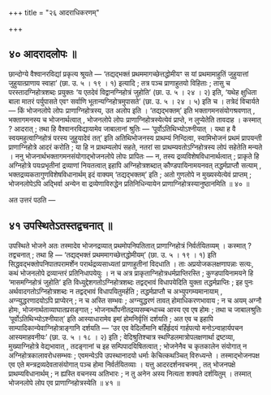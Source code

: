 +++
title = "२६ आदराधिकरणम्"

+++

## ४० आदरादलोपः ॥

छान्दोग्ये वैश्वानरविद्यां प्रकृत्य श्रूयते — ‘तद्यद्भक्तं प्रथममागच्छेत्तद्धोमीयꣳ स यां प्रथमामाहुतिं जुहुयात्तां जुहुयात्प्राणाय स्वाहा’ (छा. उ. ५ । १९ । १) इत्यादि ; तत्र पञ्च प्राणाहुतयो विहिताः ; तासु च परस्तादग्निहोत्रशब्दः प्रयुक्तः ‘य एतदेवं विद्वानग्निहोत्रं जुहोति’ (छा. उ. ५ । २४ । २) इति, ‘यथेह क्षुधिता बाला मातरं पर्युपासते एवꣳ सर्वाणि भूतान्यग्निहोत्रमुपासते’ (छा. उ. ५ । २४ । ५) इति च । तत्रेदं विचार्यते — किं भोजनलोपे लोपः प्राणाग्निहोत्रस्य, उत अलोप इति । ‘तद्यद्भक्तम्’ इति भक्तागमनसंयोगश्रवणात् , भक्तागमनस्य च भोजनार्थत्वात् , भोजनलोपे लोपः प्राणाग्निहोत्रस्येत्येवं प्राप्ते, न लुप्येतेति तावदाह । कस्मात् ? आदरात् ; तथा हि वैश्वानरविद्यायामेव जाबालानां श्रुतिः — ‘पूर्वोऽतिथिभ्योऽश्नीयात् । यथा ह वै स्वयमहुत्वाग्निहोत्रं परस्य जुहुयादेवं तत्’ इति अतिथिभोजनस्य प्राथम्यं निन्दित्वा, स्वामिभोजनं प्रथमं प्रापयन्ती प्राणाग्निहोत्रे आदरं करोति ; या हि न प्राथम्यलोपं सहते, नतरां सा प्राथम्यवतोऽग्निहोत्रस्य लोपं सहेतेति मन्यते । ननु भोजनार्थभक्तागमनसंयोगाद्भोजनलोपे लोपः प्रापितः — न, तस्य द्रव्यविशेषविधानार्थत्वात् ; प्राकृते हि अग्निहोत्रे पयःप्रभृतीनां द्रव्याणां नियतत्वात् इहापि अग्निहोत्रशब्दात् कौण्डपायिनामयनवत् तद्धर्मप्राप्तौ सत्याम् , भक्तद्रव्यकतागुणविशेषविधानार्थम् इदं वाक्यम् ‘तद्यद्भक्तम्’ इति ; अतो गुणलोपे न मुख्यस्येत्येवं प्राप्तम् ; भोजनलोपेऽपि अद्भिर्वा अन्येन वा द्रव्येणाविरुद्धेन प्रतिनिधिन्यायेन प्राणाग्निहोत्रस्यानुष्ठानमिति ॥ ४० ॥

अत उत्तरं पठति —

## ४१ उपस्थितेऽतस्तद्वचनात् ॥

उपस्थिते भोजने अतः तस्मादेव भोजनद्रव्यात् प्रथमोपनिपतितात् प्राणाग्निहोत्रं निर्वर्तयितव्यम् । कस्मात् ? तद्वचनात् ; तथा हि — ‘तद्यद्भक्तं प्रथममागच्छेत्तद्धोमीयम्’ (छा. उ. ५ । १९ । १) इति सिद्धवद्भक्तोपनिपातपरामर्शेन परार्थद्रव्यसाध्यतां प्राणाहुतीनां विदधाति । ताः अप्रयोजकलक्षणापन्नाः सत्यः, कथं भोजनलोपे द्रव्यान्तरं प्रतिनिधापयेयुः । न च अत्र प्राकृताग्निहोत्रधर्मप्राप्तिरस्ति ; कुण्डपायिनामयने हि ‘मासमग्निहोत्रं जुहोति’ इति विध्युद्देशगतोऽग्निहोत्रशब्दः तद्वद्भावं विधापयेदिति युक्ता तद्धर्मप्राप्तिः ; इह पुनः अर्थवादगतोऽग्निहोत्रशब्दः न तद्वद्भावं विधापयितुमर्हति ; तद्धर्मप्राप्तौ च अभ्युपगम्यमानायाम् , अग्न्युद्धरणादयोऽपि प्राप्येरन् ; न च अस्ति सम्भवः ; अग्न्युद्धरणं तावत् होमाधिकरणभावाय ; न च अयम् अग्नौ होमः, भोजनार्थताव्याघातप्रसङ्गात् ; भोजनार्थोपनीतद्रव्यसम्बन्धाच्च आस्य एव एष होमः ; तथा च जाबालश्रुतिः ‘पूर्वोऽतिथिभ्योऽश्नीयात्’ इति आस्याधारामेव इमां होमनिर्वृत्तिं दर्शयति ; अत एव च इहापि साम्पादिकान्येवाग्निहोत्राङ्गानि दर्शयति — ‘उर एव वेदिर्लोमानि बर्हिर्हृदयं गार्हपत्यो मनोऽन्वाहार्यपचन आस्यमाहवनीयः’ (छा. उ. ५ । १८ । २) इति ; वेदिश्रुतिश्चात्र स्थण्डिलमात्रोपलक्षणार्था द्रष्टव्या, मुख्याग्निहोत्रे वेद्यभावात् , तदङ्गानां च इह सम्पिपादयिषितत्वात् ; भोजनेनैव च कृतकालेन संयोगात् न अग्निहोत्रकालावरोधसम्भवः ; एवमन्येऽपि उपस्थानादयो धर्माः केचित्कथञ्चित् विरुध्यन्ते । तस्माद्भोजनपक्ष एव एते मन्त्रद्रव्यदेवतासंयोगात् पञ्च होमा निर्वर्तयितव्याः । यत्तु आदरदर्शनवचनम् , तत् भोजनपक्षे प्राथम्यविधानार्थम् ; न ह्यस्ति वचनस्य अतिभारः ; न तु अनेन अस्य नित्यता शक्यते दर्शयितुम् । तस्मात् भोजनलोपे लोप एव प्राणाग्निहोत्रस्येति ॥ ४१ ॥
